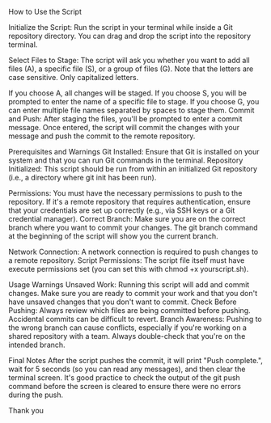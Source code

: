 How to Use the Script


Initialize the Script:
Run the script in your terminal while inside a Git repository directory. You can drag and drop the script into the repository terminal.


Select Files to Stage:
The script will ask you whether you want to add all files (A), a specific file (S), or a group of files (G).
Note that the letters are case sensitive. Only capitalized letters.


If you choose A, all changes will be staged.
If you choose S, you will be prompted to enter the name of a specific file to stage.
If you choose G, you can enter multiple file names separated by spaces to stage them.
Commit and Push:
After staging the files, you'll be prompted to enter a commit message. Once entered, the script will commit the changes with your message and push the commit to the remote repository.


Prerequisites and Warnings
Git Installed: Ensure that Git is installed on your system and that you can run Git commands in the terminal.
Repository Initialized: This script should be run from within an initialized Git repository (i.e., a directory where git init has been run).


Permissions: You must have the necessary permissions to push to the repository. If it's a remote repository that requires authentication, ensure that your credentials are set up correctly (e.g., via SSH keys or a Git credential manager).
Correct Branch: Make sure you are on the correct branch where you want to commit your changes. The git branch command at the beginning of the script will show you the current branch.


Network Connection: A network connection is required to push changes to a remote repository.
Script Permissions: The script file itself must have execute permissions set (you can set this with chmod +x yourscript.sh).


Usage Warnings
Unsaved Work: Running this script will add and commit changes. Make sure you are ready to commit your work and that you don't have unsaved changes that you don't want to commit.
Check Before Pushing: Always review which files are being committed before pushing. Accidental commits can be difficult to revert.
Branch Awareness: Pushing to the wrong branch can cause conflicts, especially if you're working on a shared repository with a team. Always double-check that you're on the intended branch.


Final Notes
After the script pushes the commit, it will print "Push complete.", wait for 5 seconds (so you can read any messages), and then clear the terminal screen. It's good practice to check the output of the git push command before the screen is cleared to ensure there were no errors during the push.


Thank you

